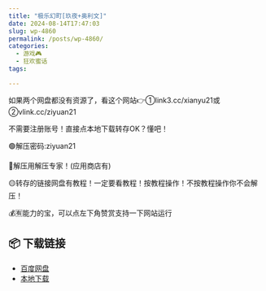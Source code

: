 ```yaml
---
title: "极乐幻町[玖夜+奥利文]"
date: 2024-08-14T17:47:03
slug: wp-4860
permalink: /posts/wp-4860/
categories:
  - 游戏🎮
  - 狂欢蜜话
tags:

---
```


如果两个网盘都没有资源了，看这个网站👉①link3.cc/xianyu21或②vlink.cc/ziyuan21

不需要注册账号！直接点本地下载转存OK？懂吧！

🟢解压密码:ziyuan21

🔵解压用解压专家！(应用商店有)

🟡转存的链接网盘有教程！一定要看教程！按教程操作！不按教程操作你不会解压！

💰🈶能力的宝，可以点左下角赞赏支持一下网站运行

## 📦 下载链接
- [百度网盘](https://blziyuan21.com/pay-download/4860?key=d6446788de&down_id=0)
- [本地下载](https://blziyuan21.com/pay-download/4860?key=d6446788de&down_id=1)


